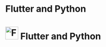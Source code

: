 # Flutter and Python
# <img src="[https://flutter.dev/assets/images/shared/brand/flutter/logo/flutter-lockup.png](https://avatars.githubusercontent.com/u/14101776?s=280&v=4)" alt="Flutter logo" width="40"/> Flutter and Python


